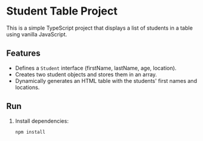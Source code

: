 # Student Table Project

This is a simple TypeScript project that displays a list of students in a table using vanilla JavaScript.

## Features
- Defines a `Student` interface (firstName, lastName, age, location).
- Creates two student objects and stores them in an array.
- Dynamically generates an HTML table with the students' first names and locations.

## Run
1. Install dependencies:
   ```bash
   npm install
